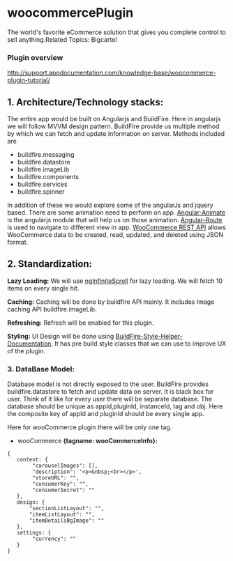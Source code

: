 # woocommercePlugin

The world's favorite eCommerce solution that gives you complete control to sell anything.Related Topics: Bigcartel

### Plugin overview
http://support.appdocumentation.com/knowledge-base/woocommerce-plugin-tutorial/

## 1. Architecture/Technology stacks:

The entire app would be built on Angularjs and BuildFire. Here in angularjs we will follow MVVM design pattern. BuildFire provide us multiple method by which we can fetch and update information on server. Methods included are 
* buildfire.messaging
* buildfire.datastore
* buildfire.imageLib
* buildfire.components
* buildfire.services
* buildfire.spinner

In addition of these we would explore some of the angularJs and jquery based. There are some animation need to perform on app. [Angular-Animate](https://docs.angularjs.org/api/ngAnimate) is the angularjs module that will help us on those animation. [Angular-Route](https://docs.angularjs.org/api/ngRoute/service/$route) is used to navigate to different view in app. [WooCommerce REST API](http://woothemes.github.io/woocommerce-rest-api-docs) allows WooCommerce data to be created, read, updated, and deleted using JSON format.

## 2. Standardization: 

**Lazy Loading:** We will use [ngInfiniteScroll](https://github.com/sroze/ngInfiniteScroll) for lazy loading. We will fetch 10 items on every single hit. 

**Caching:** Caching will be done by buildfire API mainly. It includes Image caching API buildfire.imageLib.

**Refreshing:** Refresh will be enabled for this plugin. 

**Styling:** UI Design will be done using [BuildFire-Style-Helper-Documentation](https://github.com/SUPINFOAppFactory/sdk-master/wiki/BuildFire-Style-Helper-Documentation). It has pre build style classes that we can use to improve UX of the plugin.

### 3. DataBase Model: 
Database model is not directly exposed to the user. BuildFire provides buildfire.datastore to fetch and update data on server. It is black box for user. Think of it like for every user there will be separate database. The database should be unique as appId,pluginId, instanceId, tag and obj. Here the composite key of appId and pluginId should be every single app.

Here for wooCommerce plugin there will be only one tag.
* wooCommerce
**{tagname: wooCommerceInfo}:**

```
{
   content: {
        "carouselImages": [],
        "description": '<p>&nbsp;<br></p>',
        "storeURL": "",
        "consumerKey": "",
        "consumerSecret": ""
   },
   design: {
       "sectionListLayout": "",
       "itemListLayout": "",
       "itemDetailsBgImage": ""
   },
   settings: {
        "currency": ""
   }
}

```
